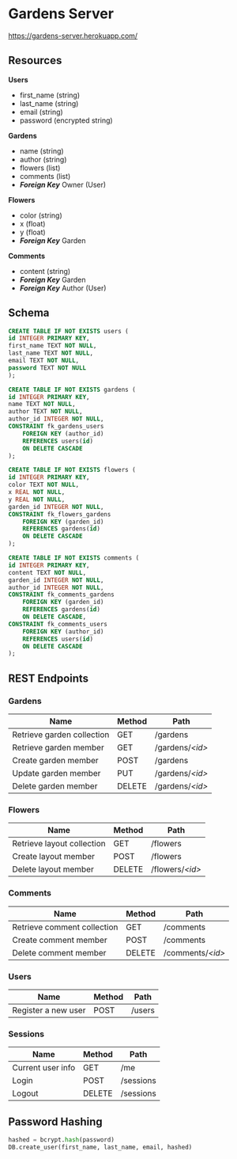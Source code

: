 # Gardens Server

https://gardens-server.herokuapp.com/

## Resources

**Users**
* first_name (string)
* last_name (string)
* email (string)
* password (encrypted string)

**Gardens**
* name (string)
* author (string)
* flowers (list)
* comments (list)
* ***Foreign Key*** Owner (User)

**Flowers**
* color (string)
* x (float)
* y (float)
* ***Foreign Key*** Garden

**Comments**
* content (string)
* ***Foreign Key*** Garden
* ***Foreign Key*** Author (User)


## Schema

```sql
CREATE TABLE IF NOT EXISTS users (
id INTEGER PRIMARY KEY,
first_name TEXT NOT NULL,
last_name TEXT NOT NULL,
email TEXT NOT NULL,
password TEXT NOT NULL
);

CREATE TABLE IF NOT EXISTS gardens (
id INTEGER PRIMARY KEY,
name TEXT NOT NULL,
author TEXT NOT NULL,
author_id INTEGER NOT NULL,
CONSTRAINT fk_gardens_users
    FOREIGN KEY (author_id)
    REFERENCES users(id)
    ON DELETE CASCADE
);

CREATE TABLE IF NOT EXISTS flowers (
id INTEGER PRIMARY KEY,
color TEXT NOT NULL,
x REAL NOT NULL,
y REAL NOT NULL,
garden_id INTEGER NOT NULL,
CONSTRAINT fk_flowers_gardens
    FOREIGN KEY (garden_id)
    REFERENCES gardens(id)
    ON DELETE CASCADE
);

CREATE TABLE IF NOT EXISTS comments (
id INTEGER PRIMARY KEY,
content TEXT NOT NULL,
garden_id INTEGER NOT NULL,
author_id INTEGER NOT NULL,
CONSTRAINT fk_comments_gardens
    FOREIGN KEY (garden_id)
    REFERENCES gardens(id)
    ON DELETE CASCADE,
CONSTRAINT fk_comments_users
    FOREIGN KEY (author_id)
    REFERENCES users(id)
    ON DELETE CASCADE
);

```

## REST Endpoints

### **Gardens**

Name                           | Method | Path
-------------------------------|--------|------------------
Retrieve garden collection     | GET    | /gardens
Retrieve garden member         | GET    | /gardens/*\<id\>*
Create garden member           | POST   | /gardens
Update garden member           | PUT    | /gardens/*\<id\>*
Delete garden member           | DELETE | /gardens/*\<id\>*

### **Flowers**

Name                           | Method | Path
-------------------------------|--------|------------------
Retrieve layout collection     | GET    | /flowers
Create layout member           | POST   | /flowers
Delete layout member           | DELETE | /flowers/*\<id\>*

### **Comments**

Name                           | Method | Path
-------------------------------|--------|------------------
Retrieve comment collection    | GET    | /comments
Create comment member          | POST   | /comments
Delete comment member          | DELETE | /comments/*\<id\>*

### **Users**

Name                           | Method | Path
-------------------------------|--------|------------------
Register a new user            | POST   | /users

### **Sessions**

Name                           | Method | Path
-------------------------------|--------|------------------
Current user info              | GET    | /me
Login                          | POST   | /sessions
Logout                         | DELETE | /sessions



## Password Hashing

```python
hashed = bcrypt.hash(password)
DB.create_user(first_name, last_name, email, hashed)
```
